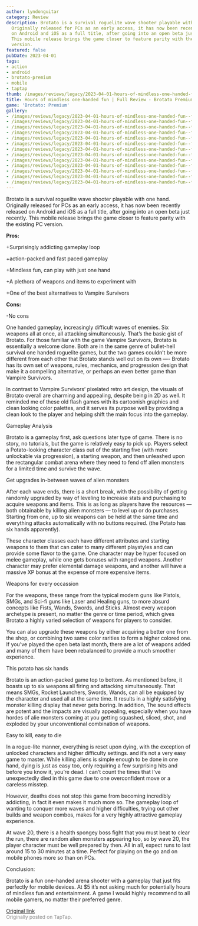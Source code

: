 ```yaml
---
author: lyndonguitar
category: Review
description: Brotato is a survival roguelite wave shooter playable with one hand.
  Originally released for PCs as an early access, it has now been recently released
  on Android and iOS as a full title, after going into an open beta just recently.
  This mobile release brings the game closer to feature parity with the existing PC
  version.
featured: false
pubDate: 2023-04-01
tags:
- action
- android
- brotato-premium
- mobile
- taptap
thumb: /images/reviews/legacy/2023-04-01-hours-of-mindless-one-handed-fun--full-review---brotato-premium-full-release-0.avif
title: Hours of mindless one-handed fun | Full Review - Brotato Premium (Full Release)
game: 'Brotato: Premium'
gallery:
- /images/reviews/legacy/2023-04-01-hours-of-mindless-one-handed-fun--full-review---brotato-premium-full-release-0.avif
- /images/reviews/legacy/2023-04-01-hours-of-mindless-one-handed-fun--full-review---brotato-premium-full-release-1.avif
- /images/reviews/legacy/2023-04-01-hours-of-mindless-one-handed-fun--full-review---brotato-premium-full-release-2.avif
- /images/reviews/legacy/2023-04-01-hours-of-mindless-one-handed-fun--full-review---brotato-premium-full-release-3.avif
- /images/reviews/legacy/2023-04-01-hours-of-mindless-one-handed-fun--full-review---brotato-premium-full-release-4.avif
- /images/reviews/legacy/2023-04-01-hours-of-mindless-one-handed-fun--full-review---brotato-premium-full-release-5.avif
- /images/reviews/legacy/2023-04-01-hours-of-mindless-one-handed-fun--full-review---brotato-premium-full-release-6.avif
- /images/reviews/legacy/2023-04-01-hours-of-mindless-one-handed-fun--full-review---brotato-premium-full-release-7.avif
- /images/reviews/legacy/2023-04-01-hours-of-mindless-one-handed-fun--full-review---brotato-premium-full-release-8.avif
- /images/reviews/legacy/2023-04-01-hours-of-mindless-one-handed-fun--full-review---brotato-premium-full-release-9.avif
- /images/reviews/legacy/2023-04-01-hours-of-mindless-one-handed-fun--full-review---brotato-premium-full-release-10.avif
- /images/reviews/legacy/2023-04-01-hours-of-mindless-one-handed-fun--full-review---brotato-premium-full-release-11.avif
- /images/reviews/legacy/2023-04-01-hours-of-mindless-one-handed-fun--full-review---brotato-premium-full-release-12.avif
---
```

Brotato is a survival roguelite wave shooter playable with one hand. Originally released for PCs as an early access, it has now been recently released on Android and iOS as a full title, after going into an open beta just recently. This mobile release brings the game closer to feature parity with the existing PC version.


**Pros:**


+Surprisingly addicting gameplay loop

+action-packed and fast paced gameplay

+Mindless fun, can play with just one hand

+A plethora of weapons and items to experiment with

+One of the best alternatives to Vampire Survivors


**Cons:**


-No cons

One handed gameplay, increasingly difficult waves of enemies. Six weapons all at once, all attacking simultaneously. That’s the basic gist of Brotato. For those familiar with the game Vampire Survivors, Brotato is essentially a welcome clone. Both are in the same genre of bullet-hell survival one handed roguelite games, but the two games couldn’t be more different from each other that Brotato stands well out on its own —- Brotato has its own set of weapons, rules, mechanics, and progression design that make it a compelling alternative, or perhaps an even better game than Vampire Survivors.

In contrast to Vampire Survivors’ pixelated retro art design, the visuals of Brotato overall are charming and appealing, despite being in 2D as well. It reminded me of these old flash games with its cartoonish graphics and clean looking color palettes, and it serves its purpose well by providing a clean look to the player and helping shift the main focus into the gameplay.

Gameplay Analysis

Brotato is a gameplay first, ask questions later type of game. There is no story, no tutorials, but the game is relatively easy to pick up. Players select a Potato-looking character class out of the starting five (with more unlockable via progression), a starting weapon, and then unleashed upon the rectangular combat arena where they need to fend off alien monsters for a limited time and survive the wave.

Get upgrades in-between waves of alien monsters

After each wave ends, there is a short break, with the possibility of getting randomly upgraded by way of leveling to increase stats and purchasing to acquire weapons and items. This is as long as players have the resources — both obtainable by killing alien monsters — to level up or do purchases. Starting from one, up to six weapons can be held at the same time and everything attacks automatically with no buttons required. (the Potato has six hands apparently).

These character classes each have different attributes and starting weapons to them that can cater to many different playstyles and can provide some flavor to the game. One character may be hyper focused on melee gameplay, while one gets bonuses with ranged weapons. Another character may prefer elemental damage weapons, and another will have a massive XP bonus at the expense of more expensive items.

Weapons for every occassion

For the weapons, these range from the typical modern guns like Pistols, SMGs, and Sci-fi guns like Laser and Healing guns, to more absurd concepts like Fists, Wands, Swords, and Sticks. Almost every weapon archetype is present, no matter the genre or time period, which gives Brotato a highly varied selection of weapons for players to consider.

You can also upgrade these weapons by either acquiring a better one from the shop, or combining two same color rarities to form a higher colored one. If you’ve played the open beta last month, there are a lot of weapons added and many of them have been rebalanced to provide a much smoother experience.

This potato has six hands

Brotato is an action-packed game top to bottom. As mentioned before, it boasts up to six weapons all firing and attacking simultaneously. That means SMGs, Rocket Launchers, Swords, Wands, can all be equipped by the character and used all at the same time. It results in a highly satisfying monster killing display that never gets boring. In addition, The sound effects are potent and the impacts are visually appealing, especially when you have hordes of alie monsters coming at you getting squashed, sliced, shot, and exploded by your unconventional combination of weapons.

Easy to kill, easy to die

In a rogue-lite manner, everything is reset upon dying, with the exception of unlocked characters and higher difficulty settings. and it’s not a very easy game to master. While killing aliens is simple enough to be done in one hand, dying is just as easy too, only requiring a few surprising hits and before you know it, you’re dead. I can’t count the times that I’ve unexpectedly died in this game due to one overconfident move or a careless misstep.

However, deaths does not stop this game from becoming incredibly addicting, in fact it even makes it much more so. The gameplay loop of wanting to conquer more waves and higher difficulties, trying out other builds and weapon combos, makes for a very highly attractive gameplay experience.

At wave 20, there is a health spongey boss fight that you must beat to clear the run, there are random alien monsters appearing too, so by wave 20, the player character must be well prepared by then. All in all, expect runs to last around 15 to 30 minutes at a time. Perfect for playing on the go and on mobile phones more so than on PCs.

Conclusion:

Brotato is a fun one-handed arena shooter with a gameplay that just fits perfectly for mobile devices. At $5 it’s not asking much for potentially hours of mindless fun and entertainment. A game I would highly recommend to all mobile gamers, no matter their preferred genre.

[Original link](https://www.taptap.io/post/4965872)<br><span style="font-size: 0.95em; color: #888;">Originally posted on TapTap.</span>